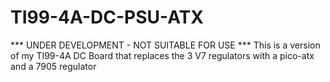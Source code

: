 # TI99-4A-DC-PSU-ATX

*** UNDER DEVELOPMENT - NOT SUITABLE FOR USE ***
This is a version of my TI99-4A DC Board that replaces the 3 V7 regulators with a pico-atx and a 7905 regulator
